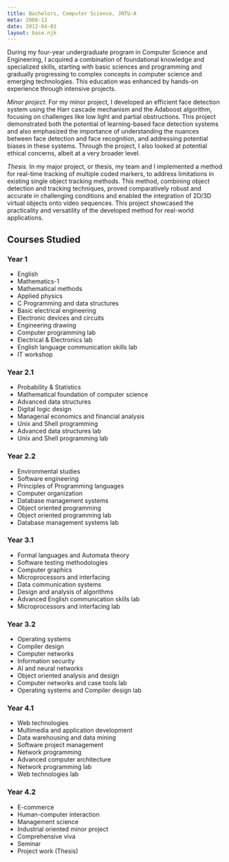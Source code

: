 ```yaml
---
title: Bachelors, Computer Science, JNTU-A
meta: 2008-12
date: 2012-04-01
layout: base.njk
--- 
```


During my four-year undergraduate program in Computer Science and Engineering, I acquired a combination of foundational knowledge and specialized skills, starting with basic sciences and programming and gradually progressing to complex concepts in computer science and emerging technologies. This education was enhanced by hands-on experience through intensive projects.

_Minor project._ For my minor project, I developed an efficient face detection system using the Harr cascade mechanism and the Adaboost algorithm, focusing on challenges like low light and partial obstructions. This project demonstrated both the potential of learning-based face detection systems and also emphasized the importance of understanding the nuances between face detection and face recognition, and addressing potential biases in these systems. Through the project, I also looked at potential ethical concerns, albeit at a very broader level.

_Thesis._ In my major project, or thesis, my team and I implemented a method for real-time tracking of multiple coded markers, to address limitations in existing single object tracking methods. This method, combining object detection and tracking techniques, proved comparatively robust and accurate in challenging conditions and enabled the integration of 2D/3D virtual objects onto video sequences. This project showcased the practicality and versatility of the developed method for real-world applications.

## Courses Studied

### Year 1
- English
- Mathematics-1
- Mathematical methods
- Applied physics
- C Programming and data structures
- Basic electrical engineering
- Electronic devices and circuits
- Engineering drawing
- Computer programming lab
- Electrical & Electronics lab
- English language communication skills lab
- IT workshop

### Year 2.1
- Probability & Statistics
- Mathematical foundation of computer science
- Advanced data structures
- Digital logic design
- Managerial economics and financial analysis
- Unix and Shell programming
- Advanced data structures lab
- Unix and Shell programming lab

### Year 2.2
- Environmental studies
- Software engineering
- Principles of Programming languages
- Computer organization
- Database management systems
- Object oriented programming
- Object oriented programming lab
- Database management systems lab

### Year 3.1
- Formal languages and Automata theory
- Software testing methodologies
- Computer graphics
- Microprocessors and interfacing
- Data communication systems
- Design and analysis of algorithms
- Advanced English communication skills lab
- Microprocessors and interfacing lab

### Year 3.2
- Operating systems
- Compiler design
- Computer networks
- Information security
- AI and neural networks
- Object oriented analysis and design
- Computer networks and case tools lab
- Operating systems and Compiler design lab

### Year 4.1
- Web technologies
- Multimedia and application development
- Data warehousing and data mining
- Software project management
- Network programming
- Advanced computer architecture
- Network programming lab
- Web technologies lab

### Year 4.2
- E-commerce
- Human-computer interaction
- Management science
- Industrial oriented minor project
- Comprehensive viva
- Seminar
- Project work (Thesis)
